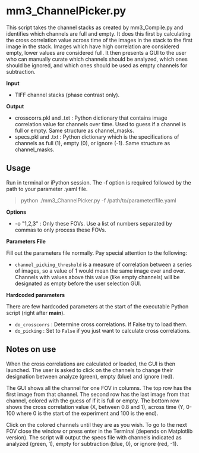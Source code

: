 # mm3_ChannelPicker.py

This script takes the channel stacks as created by mm3_Compile.py and identifies which channels are full and empty. It does this first by calculating the cross correlation value across time of the images in the stack to the first image in the stack. Images which have high correlation are considered empty, lower values are considered full. It then presents a GUI to the user who can manually curate which channels should be analyzed, which ones should be ignored, and which ones should be used as empty channels for subtraction.

**Input**
* TIFF channel stacks (phase contrast only).

**Output**
* crosscorrs.pkl and .txt : Python dictionary that contains image correlation value for channels over time. Used to guess if a channel is full or empty. Same structure as channel_masks.
* specs.pkl and .txt : Python dictionary which is the specifications of channels as full (1), empty (0), or ignore (-1). Same structure as channel_masks.

## Usage
Run in terminal or iPython session. The -f option is required followed by the path to your parameter .yaml file.

> python ./mm3_ChannelPicker.py -f /path/to/parameter/file.yaml

**Options**

* -o "1,2,3" : Only these FOVs. Use a list of numbers separated by commas to only process these FOVs.

**Parameters File**

Fill out the parameters file normally. Pay special attention to the following:

* `channel_picking_threshold` is a measure of correlation between a series of images, so a value of 1 would mean the same image over and over. Channels with values above this value (like empty channels) will be designated as empty before the user selection GUI.

**Hardcoded parameters**

There are few hardcoded parameters at the start of the executable Python script (right after __main__).

* `do_crosscorrs` : Determine cross correlations. If False try to load them.
* `do_picking` : Set to `False` if you just want to calculate cross correlations.

## Notes on use

When the cross correlations are calculated or loaded, the GUI is then launched. The user is asked to click on the channels to change their designation between analyze (green), empty (blue) and ignore (red).

The GUI shows all the channel for one FOV in columns. The top row has the first image from that channel. The second row has the last image from that channel, colored with the guess of if it is full or empty. The bottom row shows the cross correlation value (X, between 0.8 and 1), across time (Y, 0-100 where 0 is the start of the experiment and 100 is the end).

Click on the colored channels until they are as you wish. To go to the next FOV close the window or press enter in the Terminal (depends on Matplotlib version). The script will output the specs file with channels indicated as analyzed (green, 1), empty for subtraction (blue, 0), or ignore (red, -1).
